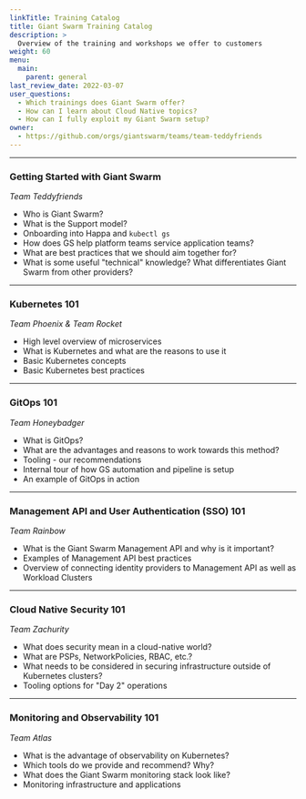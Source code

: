 ```yaml
---
linkTitle: Training Catalog
title: Giant Swarm Training Catalog
description: >
  Overview of the training and workshops we offer to customers
weight: 60
menu:
  main:
    parent: general
last_review_date: 2022-03-07
user_questions:
  - Which trainings does Giant Swarm offer?
  - How can I learn about Cloud Native topics?
  - How can I fully exploit my Giant Swarm setup?
owner:
  - https://github.com/orgs/giantswarm/teams/team-teddyfriends
---
```


_____________________________________

### Getting Started with Giant Swarm 
_Team Teddyfriends_

- Who is Giant Swarm?
- What is the Support model?
- Onboarding into Happa and `kubectl gs`
- How does GS help platform teams service application teams?
- What are best practices that we should aim together for?
- What is some useful "technical" knowledge? What differentiates Giant Swarm from other providers?

_____________________________________

### Kubernetes 101

_Team Phoenix & Team Rocket_

- High level overview of microservices
- What is Kubernetes and what are the reasons to use it 
- Basic Kubernetes concepts
- Basic Kubernetes best practices

_____________________________________

### GitOps 101

_Team Honeybadger_

- What is GitOps?
- What are the advantages and reasons to work towards this method?
- Tooling - our recommendations
- Internal tour of how GS automation and pipeline is setup
- An example of GitOps in action

_____________________________________

### Management API and User Authentication (SSO) 101

_Team Rainbow_

- What is the Giant Swarm Management API and why is it important?
- Examples of Management API best practices
- Overview of connecting identity providers to Management API as well as Workload Clusters


_____________________________________

### Cloud Native Security 101

_Team Zachurity_ 

- What does security mean in a cloud-native world?
- What are PSPs, NetworkPolicies, RBAC, etc.?
- What needs to be considered in securing infrastructure outside of Kubernetes clusters?
- Tooling options for "Day 2" operations

_____________________________________

### Monitoring and Observability 101

_Team Atlas_

- What is the advantage of observability on Kubernetes?
- Which tools do we provide and recommend? Why?
- What does the Giant Swarm monitoring stack look like?
- Monitoring infrastructure and applications
